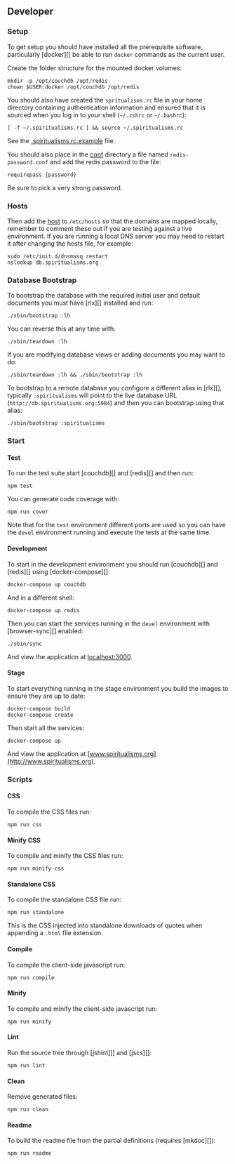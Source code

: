 ## Developer

### Setup

To get setup you should have installed all the prerequisite software, particularly [docker][] be able to run `docker` commands as the current user.

Create the folder structure for the mounted docker volumes:

```
mkdir -p /opt/couchdb /opt/redis
chown $USER:docker /opt/couchdb /opt/redis
```

You should also have created the `spritualisms.rc` file in your home directory containing authentication information and ensured that it is sourced when you log in to your shell (`~/.zshrc` or `~/.bashrc`):

```
[ -f ~/.spiritualisms.rc ] && source ~/.spiritualisms.rc
```

See the [.spiritualisms.rc.example](/conf/.spiritualisms.rc.example) file.

You should also place in the [conf](/conf) directory a file named `redis-password.conf` and add the redis password to the file:

```
requirepass {password}
```

Be sure to pick a very strong password.

### Hosts

Then add the [host](/conf/hosts) to `/etc/hosts` so that the domains are mapped locally, remember to comment these out if you are testing against a live environment. If you are running a local DNS server you may need to restart it after changing the hosts file, for example:

```
sudo /etc/init.d/dnsmasq restart
nslookup db.spiritualisms.org
```

### Database Bootstrap

To bootstrap the database with the required initial user and default documents you must have [rlx][] installed and run:

```
./sbin/bootstrap :lh
```

You can reverse this at any time with:

```
./sbin/teardown :lh
```

If you are modifying database views or adding documents you may want to do:

```
./sbin/teardown :lh && ./sbin/bootstrap :lh
```

To bootstrap to a remote database you configure a different alias in [rlx][], typically `:spiritualisms` will point to the live database URL (`http://db.spiritualisms.org:5984`) and then you can bootstrap using that alias:

```
./sbin/bootstrap :spiritualisms
```

### Start

#### Test

To run the test suite start [couchdb][] and [redis][] and then run:

```
npm test
```

You can generate code coverage with:

```
npm run cover
```

Note that for the `test` environment different ports are used so you can have the `devel` environment running and execute the tests at the same time.

#### Development

To start in the development environment you should run [couchdb][] and [redis][] using [docker-compose][]:

```
docker-compose up couchdb
```

And in a different shell:

```
docker-compose up redis
```

Then you can start the services running in the `devel` environment with [browser-sync][] enabled:

```
./sbin/sync
```

And view the application at [localhost:3000](http://localhost:3000).

#### Stage

To start everything running in the stage environment you build the images to ensure they are up to date:

```
docker-compose build
docker-compose create
```

Then start all the services:

```
docker-compose up
```

And view the application at [www.spiritualisms.org](http://www.spiritualisms.org).

### Scripts

#### CSS

To compile the CSS files run:

```
npm run css
```

#### Minify CSS

To compile and minify the CSS files run:

```
npm run minify-css
```

#### Standalone CSS

To compile the standalone CSS file run:

```
npm run standalone
```

This is the CSS injected into standalone downloads of quotes when appending a `.html` file extension.

#### Compile

To compile the client-side javascript run:

```
npm run compile
```

#### Minify

To compile and minify the client-side javascript run:

```
npm run minify
```

#### Lint

Run the source tree through [jshint][] and [jscs][]:

```
npm run lint
```

#### Clean

Remove generated files:

```
npm run clean
```

#### Readme

To build the readme file from the partial definitions (requires [mkdoc][]):

```
npm run readme
```

